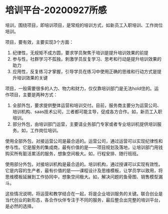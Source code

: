 # 培训平台-20200927所感

培训，围绕项目，即培训项目，是常规的培训方式，如新员工入职培训、工作岗位培训。

项目，要有效，主要实现3个方面：

1. 纪律性，无规矩不成方圆，要求学员聚焦于培训是提升培训效果的前提
2. 参与性，社群学习不孤独，刺激学员反复学习、思考和行动是提升培训效果的助力
3. 应用性，反复练习才掌握，引导学员在练习中使用正确的思维和行动方式是提升培训效果的关键

项目，一般需要很多的人力、物力和财力，仅仅靠培训部门是无法hold住的。运作项目，主要是两种方式：

1. 全部外包，要求提供整体运营和培训交付。目前，服务商主要分为运营公司、培训机构、saas技术公司，三者都可能主导，促成各方合作。如，新员工入职培训。
2. 部分外包，由培训部门运营，主要请业务部门专家或者专业培训机提供培训服务。如，工作岗位培训。

使用全部外包，对接运营公司是最合适的。运营公司，通过运营可以实现纪律性和参与性。它是服务的集成商，最有价值的是——项目规划及落地，让培训部门用钱购买所有脏活累活的服务，想象空间极大。如，行程安排、随行班班。

使用部分外包，对接培训机构是最合适的。培训机构，通过授课可以实现有效性。它是内容的生产者，最有价值的是——课程设计及思维模板，让学员学以致用，将思维模板延展到工作协同中，想象空间极大。如，解决问题的鱼骨图、销售模型漏斗。

这些情况说明，将运营和教学结合在一起，将是企业培训服务的关键。联合创业是当代创业的新形态，各合作伙伴专注于不同的服务，最后整合出完整的培训平台，是必然的选择。